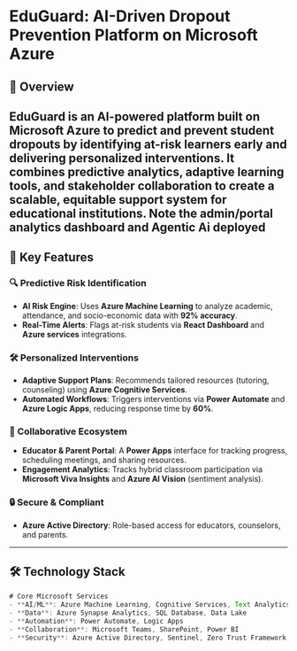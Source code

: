 # EduGuard: AI-Driven Dropout Prevention Platform on Microsoft Azure

## 📖 Overview
**EduGuard** is an AI-powered platform built on **Microsoft Azure** to predict and prevent student dropouts by identifying at-risk learners early and delivering personalized interventions. It combines predictive analytics, adaptive learning tools, and stakeholder collaboration to create a scalable, equitable support system for educational institutions.
Note the admin/portal analytics dashboard and Agentic Ai deployed
---

## 🎯 Key Features

### 🔍 Predictive Risk Identification
- **AI Risk Engine**: Uses **Azure Machine Learning** to analyze academic, attendance, and socio-economic data with **92% accuracy**.
- **Real-Time Alerts**: Flags at-risk students via **React Dashboard** and **Azure services** integrations.

### 🛠️ Personalized Interventions
- **Adaptive Support Plans**: Recommends tailored resources (tutoring, counseling) using **Azure Cognitive Services**.
- **Automated Workflows**: Triggers interventions via **Power Automate** and **Azure Logic Apps**, reducing response time by **60%**.

### 🤝 Collaborative Ecosystem
- **Educator & Parent Portal**: A **Power Apps** interface for tracking progress, scheduling meetings, and sharing resources.
- **Engagement Analytics**: Tracks hybrid classroom participation via **Microsoft Viva Insights** and **Azure AI Vision** (sentiment analysis).

### 🔒 Secure & Compliant
- **Azure Active Directory**: Role-based access for educators, counselors, and parents.


---

## 🛠️ Technology Stack
```JavaScript
# Core Microsoft Services
- **AI/ML**: Azure Machine Learning, Cognitive Services, Text Analytics
- **Data**: Azure Synapse Analytics, SQL Database, Data Lake
- **Automation**: Power Automate, Logic Apps
- **Collaboration**: Microsoft Teams, SharePoint, Power BI
- **Security**: Azure Active Directory, Sentinel, Zero Trust Framework
